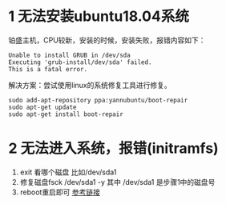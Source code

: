 # 1 无法安装ubuntu18.04系统

铂盛主机，CPU较新，安装的时候，安装失败，报错内容如下：

```
Unable to install GRUB in /dev/sda
Executing 'grub-install/dev/sda' failed.
This is a fatal error.
```

解决方案：尝试使用linux的系统修复工具进行修复。

```
sudo add-apt-repository ppa:yannubuntu/boot-repair
sudo apt-get update
sudo apt-get install boot-repair
```

# 2 无法进入系统，报错(initramfs)

1. exit 看哪个磁盘 比如/dev/sda1  
2. 修复磁盘fsck /dev/sda1 -y 其中 /dev/sda1 是步骤1中的磁盘号  
3. reboot重启即可
[参考链接](https://ostechnix.com/how-to-fix-busybox-initramfs-error-on-ubuntu/)


<!--stackedit_data:
eyJoaXN0b3J5IjpbOTk0NDkyMDQsLTEzMTIzODU1MzVdfQ==
-->